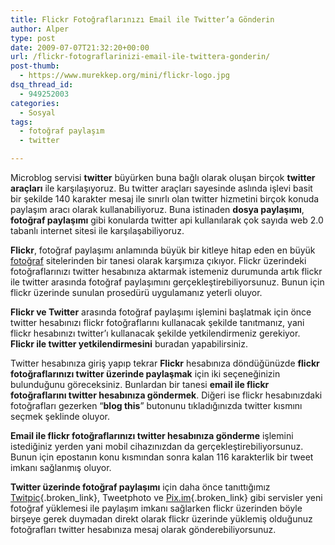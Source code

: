 ```yaml
---
title: Flickr Fotoğraflarınızı Email ile Twitter’a Gönderin
author: Alper
type: post
date: 2009-07-07T21:32:20+00:00
url: /flickr-fotograflarinizi-email-ile-twittera-gonderin/
post-thumb:
  - https://www.murekkep.org/mini/flickr-logo.jpg
dsq_thread_id:
  - 949252003
categories:
  - Sosyal
tags:
  - fotoğraf paylaşım
  - twitter

---
```

Microblog servisi **twitter** büyürken buna bağlı olarak oluşan birçok **twitter araçları** ile karşılaşıyoruz. Bu twitter araçları sayesinde aslında işlevi basit bir şekilde 140 karakter mesaj ile sınırlı olan twitter hizmetini birçok konuda paylaşım aracı olarak kullanabiliyoruz. Buna istinaden **dosya paylaşımı**, **fotoğraf paylaşımı** gibi konularda twitter api kullanılarak çok sayıda web 2.0 tabanlı internet sitesi ile karşılaşabiliyoruz. 

**Flickr**, fotoğraf paylaşımı anlamında büyük bir kitleye hitap eden en büyük [fotoğraf][1] sitelerinden bir tanesi olarak karşımıza çıkıyor. Flickr üzerindeki fotoğraflarınızı twitter hesabınıza aktarmak istemeniz durumunda artık flickr ile twitter arasında fotoğraf paylaşımını gerçekleştirebiliyorsunuz. Bunun için flickr üzerinde sunulan prosedürü uygulamanız yeterli oluyor. 

**Flickr ve Twitter** arasında fotoğraf paylaşımı işlemini başlatmak için önce twitter hesabınızı flickr fotoğraflarını kullanacak şekilde tanıtmanız, yani flickr hesabınızı twitter&#8217;ı kullanacak şekilde yetkilendirmeniz gerekiyor. **Flickr ile twitter yetkilendirmesini** buradan yapabilirsiniz. 

Twitter hesabınıza giriş yapıp tekrar **Flickr** hesabınıza döndüğünüzde **flickr fotoğraflarınızı twitter üzerinde paylaşmak** için iki seçeneğinizin bulunduğunu göreceksiniz. Bunlardan bir tanesi **email ile flickr fotoğraflarını twitter hesabınıza göndermek**. Diğeri ise flickr hesabınızdaki fotoğrafları gezerken &#8220;**blog this**&#8221; butonunu tıkladığınızda twitter kısmını seçmek şeklinde oluyor. 

**Email ile flickr fotoğraflarınızı twitter hesabınıza gönderme** işlemini istediğiniz yerden yani mobil cihazınızdan da gerçekleştirebiliyorsunuz. Bunun için epostanın konu kısmından sonra kalan 116 karakterlik bir tweet imkanı sağlanmış oluyor.

**Twitter üzerinde fotoğraf paylaşımı** için daha önce tanıttığımız [Twitpic][2]{.broken_link}, Tweetphoto ve [Pix.im][3]{.broken_link} gibi servisler yeni fotoğraf yüklemesi ile paylaşım imkanı sağlarken flickr üzerinden böyle birşeye gerek duymadan direkt olarak flickr üzerinde yüklemiş olduğunuz fotoğrafları twitter hesabınıza mesaj olarak gönderebiliyorsunuz.

 [1]: https://www.murekkep.org/konu/kultur-yasam/fotograf
 [2]: https://www.murekkep.org/twitpic-ile-fotograflarinizi-twittera-gonderin-1894
 [3]: https://www.murekkep.org/twitterda-fotograf-paylasimi-pixim-2119